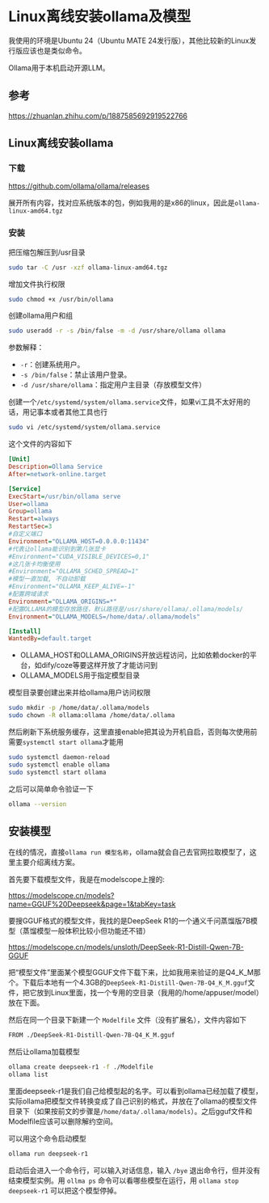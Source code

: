 # Linux离线安装ollama及模型

我使用的环境是Ubuntu 24（Ubuntu MATE 24发行版），其他比较新的Linux发行版应该也是类似命令。

Ollama用于本机启动开源LLM。

## 参考

<https://zhuanlan.zhihu.com/p/1887585692919522766>

## Linux离线安装ollama

### 下载

<https://github.com/ollama/ollama/releases>

展开所有内容，找对应系统版本的包，例如我用的是x86的linux，因此是`ollama-linux-amd64.tgz`

### 安装

把压缩包解压到/usr目录

```sh
sudo tar -C /usr -xzf ollama-linux-amd64.tgz
```

增加文件执行权限

```sh
sudo chmod +x /usr/bin/ollama
```

创建ollama用户和组

```sh
sudo useradd -r -s /bin/false -m -d /usr/share/ollama ollama
```

参数解释：

- `-r`：创建系统用户。
- `-s /bin/false`：禁止该用户登录。
- `-d /usr/share/ollama`：指定用户主目录（存放模型文件）

创建一个`/etc/systemd/system/ollama.service`文件，如果vi工具不太好用的话，用记事本或者其他工具也行

```sh
sudo vi /etc/systemd/system/ollama.service
```

这个文件的内容如下

```ini
[Unit]
Description=Ollama Service
After=network-online.target

[Service]
ExecStart=/usr/bin/ollama serve
User=ollama
Group=ollama
Restart=always
RestartSec=3
#自定义端口
Environment="OLLAMA_HOST=0.0.0.0:11434"
#代表让ollama能识别到第几张显卡
#Environment="CUDA_VISIBLE_DEVICES=0,1"
#这几张卡均衡使用
#Environment="OLLAMA_SCHED_SPREAD=1" 
#模型一直加载, 不自动卸载
#Environment="OLLAMA_KEEP_ALIVE=-1" 
#配置跨域请求
Environment="OLLAMA_ORIGINS=*"
#配置OLLAMA的模型存放路径，默认路径是/usr/share/ollama/.ollama/models/
Environment="OLLAMA_MODELS=/home/data/.ollama/models"

[Install]
WantedBy=default.target
```

- OLLAMA_HOST和OLLAMA_ORIGINS开放远程访问，比如依赖docker的平台，如dify/coze等要这样开放了才能访问到
- OLLAMA_MODELS用于指定模型目录

模型目录要创建出来并给ollama用户访问权限

```sh
sudo mkdir -p /home/data/.ollama/models
sudo chown -R ollama:ollama /home/data/.ollama
```

然后刷新下系统服务缓存，这里直接enable把其设为开机自启，否则每次使用前需要`systemctl start ollama`才能用

```sh
sudo systemctl daemon-reload
sudo systemctl enable ollama
sudo systemctl start ollama
```

之后可以简单命令验证一下

```sh
ollama --version
```

## 安装模型

在线的情况，直接`ollama run 模型名称`，ollama就会自己去官网拉取模型了，这里主要介绍离线方案。

首先要下载模型文件，我是在modelscope上搜的:

<https://modelscope.cn/models?name=GGUF%20Deepseek&page=1&tabKey=task>

要搜GGUF格式的模型文件，我找的是DeepSeek R1的一个通义千问蒸馏版7B模型（蒸馏模型一般体积比较小但功能还不错）

<https://modelscope.cn/models/unsloth/DeepSeek-R1-Distill-Qwen-7B-GGUF>

把“模型文件”里面某个模型GGUF文件下载下来，比如我用来验证的是Q4_K_M那个。下载后本地有一个4.3GB的`DeepSeek-R1-Distill-Qwen-7B-Q4_K_M.gguf`文件，把它放到Linux里面，找一个专用的空目录（我用的/home/appuser/model）放在下面。

然后在同一个目录下新建一个 `Modelfile` 文件（没有扩展名），文件内容如下

```txt
FROM ./DeepSeek-R1-Distill-Qwen-7B-Q4_K_M.gguf
```

然后让ollama加载模型

```sh
ollama create deepseek-r1 -f ./Modelfile
ollama list
```

里面deepseek-r1是我们自己给模型起的名字。可以看到ollama已经加载了模型，实际ollama把模型文件转换变成了自己识别的格式，并放在了ollama的模型文件目录下（如果按前文的步骤是`/home/data/.ollama/models`）。之后gguf文件和Modelfile应该可以删除解约空间。

可以用这个命令启动模型

```sh
ollama run deepseek-r1
```

启动后会进入一个命令行，可以输入对话信息，输入 `/bye` 退出命令行，但并没有结束模型实例。用 `ollma ps` 命令可以看哪些模型在运行，用 `ollama stop deepseek-r1` 可以把这个模型停掉。
